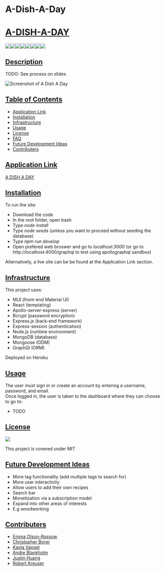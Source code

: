 # A-Dish-A-Day

# <ins>A-DISH-A-DAY</ins>
![](https://img.shields.io/badge/JavaScript-323330?style=for-the-badge&logo=javascript&logoColor=F7DF1E)![](https://img.shields.io/badge/Node.js-43853D?style=for-the-badge&logo=node.js&logoColor=white)![](https://img.shields.io/badge/Express.js-404D59?style=for-the-badge)![](https://img.shields.io/badge/MongoDB-00000F?style=for-the-badge&logo=MongoDB&logoColor=white)![](https://img.shields.io/badge/-Mongoose-d3d3d3?style=for-the-badge&logo=mongoose&logoColor=52B0E7)![](https://img.shields.io/badge/-React-d3dFd3?style=for-the-badge&logo=react&logoColor=52B0E7)![](https://img.shields.io/badge/-GraphQl-d3d3dF?style=for-the-badge&logo=graphql&logoColor=e535ab)![](https://img.shields.io/badge/-Apollo-d3dFF3?style=for-the-badge&logo=apollo&logoColor=52B0E7)
## <ins>Description</ins>
TODO: See process on slides

![Screenshot of A Dish A Day](./src/Screenshot%202022-06-18%20194919.png)

## <ins>Table of Contents</ins>
- [Application Link](#application-link)
- [Installation](#installation)
- [Infrastructure](#infrastructure)
- [Usage](#usage)
- [License](#license)
- [FAQ](#faq)
- [Future Development Ideas](#future-development-ideas)
- [Contributers](#contributers)

## <ins>Application Link</ins> 
[A DISH A DAY](https://github.com/MNlegion/A-Dish-A-Day)

## <ins>Installation</ins>  
 To run the site:  
 - Download the code  
 - In the root folder, open bash  
 - Type *node install*  
 - Type *node seeds* (unless you want to proceed without seeding the database)  
 - Type *npm run develop*  
 - Open prefered web broswer and go to *localhost:3000* (or go to http://localhost:4000/graphql to test using apollographql sandbox)  
  
 Alternatively, a live site can be be found at the Application Link section.


 
## <ins>Infrastructure</ins>  
This project uses:  
- MUI (front-end Material UI)  
- React (templating)
- Apollo-server-express (server)  
- Bcrypt (password encryption)
- Express.js (back-end framework)
- Express-session (authentication)
- Node.js (runtime environment)
- MongoDB (database)
- Mongoose (ODM)
- GraphQl (ORM)

Deployed on Heroku

## <ins>Usage</ins>

 The user must sign in or create an account by entering a username, password, and email.  
 Once logged in, the user is taken to the dashboard where they can choose to go to:  
 - TODO


## <ins>License</ins>
![](https://img.shields.io/badge/License-MIT%20-blue?style=flat-square)

This project is covered under MIT


## <ins>Future Development Ideas</ins>
- More tag functionality (add multiple tags to search for)
- More user interactivity  
 - Allow users to add their own recipes
- Search bar  
- Monetization via a subscription model
- Expand into other areas of interests
 - E.g  woodworking
 

## <ins>Contributers</ins>
- [Emma Olson-Rossow](https://github.com/emmazart)
- [Christopher Borer](https://github.com/cspower5)
- [Kayla Vangel](https://github.com/KaylaVangel)
- [Andre Blankholm](https://github.com/AndreBlankholm)
- [Justin Huang](https://github.com/justincode98)
- [Robert Kreuser](https://github.com/MNlegion)


